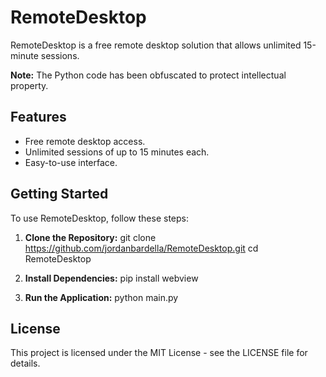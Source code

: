 # RemoteDesktop

RemoteDesktop is a free remote desktop solution that allows unlimited 15-minute sessions.

**Note:** The Python code has been obfuscated to protect intellectual property.

## Features
- Free remote desktop access.
- Unlimited sessions of up to 15 minutes each.
- Easy-to-use interface.

## Getting Started
To use RemoteDesktop, follow these steps:

1. **Clone the Repository:**
   git clone https://github.com/jordanbardella/RemoteDesktop.git
   cd RemoteDesktop

2. **Install Dependencies:**
   pip install webview

3. **Run the Application:**
   python main.py
   
<body>
  <h2>License</h2>
  <p>This project is licensed under the MIT License - see the LICENSE file for details.</p>
</body>
